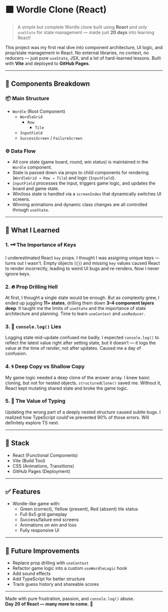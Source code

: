 # 🟩 Wordle Clone (React)

> A simple but complete Wordle clone built using **React** and only `useState` for state management — made just **20 days** into learning React!

This project was my first real dive into component architecture, UI logic, and prop/state management in React. No external libraries, no context, no reducers — just pure `useState`, JSX, and a lot of hard-learned lessons. Built with **Vite** and deployed to **GitHub Pages**.

---

## 🧩 Components Breakdown

### 📦 Main Structure

- `Wordle` (Root Component)
  - `WordleGrid`
    - `Row`
      - `Tile`
  - `InputField`
  - `SuccessScreen` / `FailureScreen`

### ⚙️ Data Flow

- All core state (game board, round, win status) is maintained in the `Wordle` component.
- State is passed down via props to child components for rendering (`WordleGrid → Row → Tile`) and logic (`InputField`).
- `InputField` processes the input, triggers game logic, and updates the board and game state.
- Win/loss state is handled via a `screenIndex` that dynamically switches UI screens.
- Winning animations and dynamic class changes are all controlled through `useState`.

---

## 🧠 What I Learned

### 1. 🗝️ The Importance of Keys

I underestimated React `key` props. I thought I was assigning unique keys — turns out I wasn't. Empty objects (`{}`) and missing `key` values caused React to render incorrectly, leading to weird UI bugs and re-renders. Now I never ignore keys.

### 2. 🔥 Prop Drilling Hell

At first, I thought a single state would be enough. But as complexity grew, I ended up juggling **11+ states**, drilling them down **3–4 component layers deep**. It taught me the limits of `useState` and the importance of state architecture and planning. Time to learn `useContext` and `useReducer`.

### 3. 🧨 `console.log()` Lies

Logging state mid-update confused me badly. I expected `console.log()` to reflect the latest value right after setting state, but it doesn’t — it logs the value at the time of render, not after updates. Caused me a day of confusion.

### 4. 🌀 Deep Copy vs Shallow Copy

My game logic needed a deep clone of the answer array. I knew basic cloning, but not for nested objects. `structuredClone()` saved me. Without it, React kept mutating shared state and broke the game logic.

### 5. 🧾 The Value of Typing

Updating the wrong part of a deeply nested structure caused subtle bugs. I realized how TypeScript could've prevented 90% of those errors. Will definitely explore TS next.

---

## 🚀 Stack

- React (Functional Components)
- Vite (Build Tool)
- CSS (Animations, Transitions)
- GitHub Pages (Deployment)

---

## ✅ Features

- Wordle-like game with:
  - Green (correct), Yellow (present), Red (absent) tile status
  - Full 6x5 grid gameplay
  - Success/failure end screens
  - Animations on win and loss
  - Fully responsive UI

---

## 🌱 Future Improvements

- Replace prop drilling with `useContext`
- Refactor game logic into a custom `useWordleLogic` hook
- Add sound effects
- Add TypeScript for better structure
- Track guess history and shareable scores

---

Made with pure frustration, passion, and `console.log()` abuse.  
**Day 20 of React — many more to come.** 🚀
